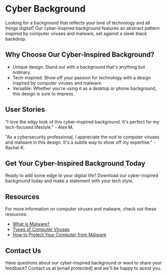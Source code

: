 <!--font:Cinzel Decorative-->

# Cyber Background

Looking for a background that reflects your love of technology and all things digital? Our cyber-inspired background features an abstract pattern inspired by computer viruses and malware, set against a sleek black backdrop. 

## Why Choose Our Cyber-Inspired Background?

- Unique design: Stand out with a background that's anything but ordinary.
- Tech-inspired: Show off your passion for technology with a design inspired by computer viruses and malware.
- Versatile: Whether you're using it as a desktop or phone background, this design is sure to impress.

## User Stories

"I love the edgy look of this cyber-inspired background. It's perfect for my tech-focused lifestyle." - Alex M.

"As a cybersecurity professional, I appreciate the nod to computer viruses and malware in this design. It's a subtle way to show off my expertise." - Rachel K.

## Get Your Cyber-Inspired Background Today

Ready to add some edge to your digital life? Download our cyber-inspired background today and make a statement with your tech style.

## Resources

For more information on computer viruses and malware, check out these resources:

- [What Is Malware?](#)
- [Types of Computer Viruses](#)
- [How to Protect Your Computer from Malware](#)

## Contact Us

Have questions about our cyber-inspired background or want to share your feedback? Contact us at [email protected] and we'll be happy to assist you.

<!--

Write me content for website with wallpaper which alt text is:

"A wallpaper with a repeating pattern of abstract shapes inspired by computer viruses and malware, set against a black background."

The name/title of the page should not be 1:1 copy of the alt text but rather a real content of the website which is using this wallpaper.

- Use markdown format 
- Start with heading
- Heading should be short and concise
- The content should look like a real website 
- The website should not be about the wallpaper, wallpaper is just a related background
- Heading should be contain work "wallpaper" or "background"
- Include real sections like references, contact, user stories, etc. use things relevant to the page purpose.
- Feel free to use structure like headings, bullets, numbering, blockquotes, paragraphs, horizontal lines, etc.
- You can use formatting like bold or _italic_
- You can include UTF-8 emojis
- Links should be only #hash anchors (and you can refer to the document itself)
- Do not include images


---


# Malware-Inspired Wallpaper for Your Tech-Savvy Background

Are you a tech enthusiast looking for a unique wallpaper to match your interests? Look no further than our malware-inspired wallpaper, featuring abstract shapes inspired by computer viruses and malware. Set against a sleek black background, this wallpaper is perfect for adding a touch of edgy sophistication to your desktop or phone.

## Why Choose Our Malware-Inspired Wallpaper?

- Unique design: Stand out from the crowd with a wallpaper that's anything but ordinary.
- Tech-inspired: Show off your love for all things tech with a design inspired by computer viruses and malware.
- Versatile: Whether you're using it as a desktop or phone background, this wallpaper is sure to impress.

## User Stories

"I've been searching for a wallpaper that matches my tech-savvy personality, and this malware-inspired design is perfect!" - John D.

"As someone who works in cybersecurity, I appreciate the nod to computer viruses and malware in this wallpaper design." - Sarah L.

## Get Your Malware-Inspired Wallpaper Today

Ready to add some edge to your background? Download our malware-inspired wallpaper today and make a statement with your tech style.

## References

For more information on computer viruses and malware, check out these resources:

- [What Is Malware?](#)
- [Types of Computer Viruses](#)
- [How to Protect Your Computer from Malware](#)

## Contact Us

Have questions about our malware-inspired wallpaper or want to share your feedback? Contact us at [email protected] and we'll be happy to assist you.


---


Heading should not include word "wallpaper". The website should not be about the wallpaper itself, wallpaper is just a related background, rewrite whole content.


---


# Cyber-Inspired Background for Your Digital Life

Looking for a background that reflects your love of technology and all things digital? Our cyber-inspired background features an abstract pattern inspired by computer viruses and malware, set against a sleek black backdrop. 

## Why Choose Our Cyber-Inspired Background?

- Unique design: Stand out with a background that's anything but ordinary.
- Tech-inspired: Show off your passion for technology with a design inspired by computer viruses and malware.
- Versatile: Whether you're using it as a desktop or phone background, this design is sure to impress.

## User Stories

"I love the edgy look of this cyber-inspired background. It's perfect for my tech-focused lifestyle." - Alex M.

"As a cybersecurity professional, I appreciate the nod to computer viruses and malware in this design. It's a subtle way to show off my expertise." - Rachel K.

## Get Your Cyber-Inspired Background Today

Ready to add some edge to your digital life? Download our cyber-inspired background today and make a statement with your tech style.

## Resources

For more information on computer viruses and malware, check out these resources:

- [What Is Malware?](#)
- [Types of Computer Viruses](#)
- [How to Protect Your Computer from Malware](#)

## Contact Us

Have questions about our cyber-inspired background or want to share your feedback? Contact us at [email protected] and we'll be happy to assist you.

-->
